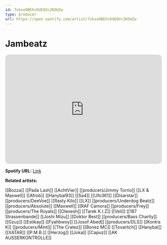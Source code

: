 ```yaml
---
id: 7vkxoOBEhcKUEQVc2KOUZw
type: producer
url: https://open.spotify.com/artist/7vkxoOBEhcKUEQVc2KOUZw
---
```

# Jambeatz

<iframe style="border-radius:12px" src="https://open.spotify.com/embed/artist/7vkxoOBEhcKUEQVc2KOUZw" width="100%" height="352" frameBorder="0" allowfullscreen="" allow="autoplay; clipboard-write; encrypted-media; fullscreen; picture-in-picture" loading="lazy"></iframe>

**Spotify URL:** [Link](https://open.spotify.com/artist/7vkxoOBEhcKUEQVc2KOUZw)

**Related artists:**

[[Bozza]]
[[Pada Lash]]
[[AchtVier]]
[[producers/Jimmy Torrio]]
[[LX & Maxwell]]
[[Afrob]]
[[Hanybal93]]
[[Sa4]]
[[Ufo361]]
[[Disarstar]]
[[producers/DeeVoe]]
[[Rasty Kilo]]
[[LX]]
[[producers/Underdog Beatz]]
[[producers/Absolute]]
[[Maxwell]]
[[RAF Camora]]
[[producers/Frey]]
[[producers/The Royals]]
[[Olexesh]]
[[Tarek K.I.Z]]
[[Veli]]
[[187 Strassenbande]]
[[Joshi Mizu]]
[[Doktor Best]]
[[producers/Bass Charity]]
[[Gzuz]]
[[Estikay]]
[[Fyahbwoy]]
[[Josof Abed]]
[[producers/DLS]]
[[Kontra K]]
[[producers/Minti]]
[[The Cratez]]
[[Bonez MC]]
[[Tovaritch]]
[[Hanybal]]
[[XATAR]]
[[P.M.B.]]
[[Herzog]]
[[Joka]]
[[Capuz]]
[[AK AUSSERKONTROLLE]]
